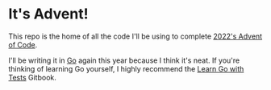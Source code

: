 # It's Advent!
This repo is the home of all the code I'll be using to complete [2022's Advent of Code](https://adventofcode.com/2022).

I'll be writing it in [Go](https://go.dev/) again this year because I think it's neat.
If you're thinking of learning Go yourself, I highly recommend the [Learn Go with Tests](https://quii.gitbook.io/learn-go-with-tests/) Gitbook.